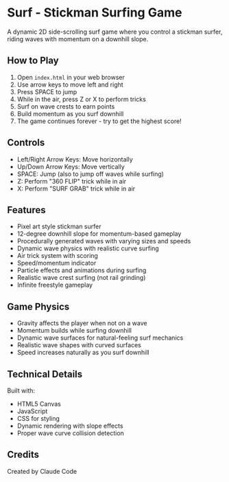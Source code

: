 # Surf - Stickman Surfing Game

A dynamic 2D side-scrolling surf game where you control a stickman surfer, riding waves with momentum on a downhill slope.

## How to Play

1. Open `index.html` in your web browser
2. Use arrow keys to move left and right
3. Press SPACE to jump
4. While in the air, press Z or X to perform tricks
5. Surf on wave crests to earn points
6. Build momentum as you surf downhill
7. The game continues forever - try to get the highest score!

## Controls

- Left/Right Arrow Keys: Move horizontally
- Up/Down Arrow Keys: Move vertically
- SPACE: Jump (also to jump off waves while surfing)
- Z: Perform "360 FLIP" trick while in air
- X: Perform "SURF GRAB" trick while in air

## Features

- Pixel art style stickman surfer
- 12-degree downhill slope for momentum-based gameplay
- Procedurally generated waves with varying sizes and speeds
- Dynamic wave physics with realistic curve surfing
- Air trick system with scoring
- Speed/momentum indicator
- Particle effects and animations during surfing
- Realistic wave crest surfing (not rail grinding)
- Infinite freestyle gameplay

## Game Physics

- Gravity affects the player when not on a wave
- Momentum builds while surfing downhill
- Dynamic wave surfaces for natural-feeling surf mechanics
- Realistic wave shapes with curved surfaces
- Speed increases naturally as you surf downhill

## Technical Details

Built with:
- HTML5 Canvas
- JavaScript
- CSS for styling
- Dynamic rendering with slope effects
- Proper wave curve collision detection

## Credits

Created by Claude Code